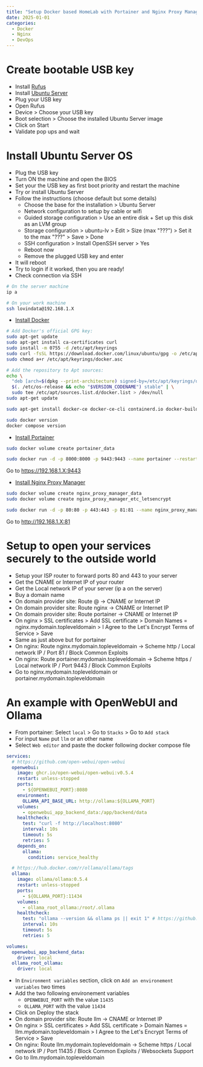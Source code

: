 ```yaml
---
title: "Setup Docker based HomeLab with Portainer and Nginx Proxy Manager!"
date: 2025-01-01
categories:
  - Docker
  - Nginx
  - DevOps
---
```


# Create bootable USB key

- Install [Rufus](https://rufus.ie/en/)
- Install [Ubuntu Server](https://ubuntu.com/download/server)
- Plug your USB key
- Open Rufus
- Device > Choose your USB key
- Boot selection > Choose the installed Ubuntu Server image
- Click on Start
- Validate pop ups and wait

# Install Ubuntu Server OS

- Plug the USB key
- Turn ON the machine and open the BIOS
- Set your the USB key as first boot priority and restart the machine
- Try or install Ubuntu Server
- Follow the instructions (choose default but some details)
  - Choose the base for the installation > Ubuntu Server
  - Network configuration to setup by cable or wifi
  - Guided storage configuration > Use an entire disk + Set up this disk as an LVM group
  - Storage configuration > ubuntu-lv > Edit > Size (max "???") > Set it to the max "???" > Save > Done
  - SSH configuration > Install OpenSSH server > Yes
  - Reboot now
  - Remove the plugged USB key and enter
- It will reboot
- Try to login if it worked, then you are ready!
- Check connection via SSH

```bash
# On the server machine
ip a
```

```bash
# On your work machine
ssh lovindata@192.168.1.X
```

- [Install Docker](https://docs.docker.com/engine/install/ubuntu/#installation-methods)

```bash
# Add Docker's official GPG key:
sudo apt-get update
sudo apt-get install ca-certificates curl
sudo install -m 0755 -d /etc/apt/keyrings
sudo curl -fsSL https://download.docker.com/linux/ubuntu/gpg -o /etc/apt/keyrings/docker.asc
sudo chmod a+r /etc/apt/keyrings/docker.asc

# Add the repository to Apt sources:
echo \
  "deb [arch=$(dpkg --print-architecture) signed-by=/etc/apt/keyrings/docker.asc] https://download.docker.com/linux/ubuntu \
  $(. /etc/os-release && echo "$VERSION_CODENAME") stable" | \
  sudo tee /etc/apt/sources.list.d/docker.list > /dev/null
sudo apt-get update
```

```bash
sudo apt-get install docker-ce docker-ce-cli containerd.io docker-buildx-plugin docker-compose-plugin
```

```bash
sudo docker version
docker compose version
```

- [Install Portainer](https://docs.portainer.io/start/install-ce/server/docker/linux#deployment)

```bash
sudo docker volume create portainer_data
```

```bash
sudo docker run -d -p 8000:8000 -p 9443:9443 --name portainer --restart=always -v /var/run/docker.sock:/var/run/docker.sock -v portainer_data:/data portainer/portainer-ce:2.25.1
```

Go to https://192.168.1.X:9443

- [Install Nginx Proxy Manager](https://nginxproxymanager.com/guide/#quick-setup)

```bash
sudo docker volume create nginx_proxy_manager_data
sudo docker volume create nginx_proxy_manager_etc_letsencrypt
```

```bash
sudo docker run -d -p 80:80 -p 443:443 -p 81:81 --name nginx_proxy_manager --restart=always -v nginx_proxy_manager_data:/data -v nginx_proxy_manager_etc_letsencrypt:/etc/letsencrypt jc21/nginx-proxy-manager:2.12.2
```

Go to http://192.168.1.X:81

# Setup to open your services securely to the outside world

- Setup your ISP router to forward ports 80 and 443 to your server
- Get the CNAME or Internet IP of your router
- Get the Local network IP of your server (ip a on the server)
- Buy a domain name
- On domain provider site: Route @ -> CNAME or Internet IP
- On domain provider site: Route nginx -> CNAME or Internet IP
- On domain provider site: Route portainer -> CNAME or Internet IP
- On nginx > SSL certificates > Add SSL certificate > Domain Names = nginx.mydomain.topleveldomain > I Agree to the Let's Encrypt Terms of Service > Save
- Same as just above but for portainer
- On nginx: Route nginx.mydomain.topleveldomain -> Scheme http / Local network IP / Port 81 / Block Common Exploits
- On nginx: Route portainer.mydomain.topleveldomain -> Scheme https / Local network IP / Port 9443 / Block Common Exploits
- Go to nginx.mydomain.topleveldomain or portainer.mydomain.topleveldomain

# An example with OpenWebUI and Ollama

- From portainer: Select `local` > Go to `Stacks` > Go to `Add stack`
- For input `Name` put `llm` or an other name
- Select `Web editor` and paste the docker following docker compose file

```yml
services:
  # https://github.com/open-webui/open-webui
  openwebui:
    image: ghcr.io/open-webui/open-webui:v0.5.4
    restart: unless-stopped
    ports:
      - ${OPENWEBUI_PORT}:8080
    environment:
      OLLAMA_API_BASE_URL: http://ollama:${OLLAMA_PORT}
    volumes:
      - openwebui_app_backend_data:/app/backend/data
    healthcheck:
      test: "curl -f http://localhost:8080"
      interval: 10s
      timeout: 5s
      retries: 5
    depends_on:
      ollama:
        condition: service_healthy

  # https://hub.docker.com/r/ollama/ollama/tags
  ollama:
    image: ollama/ollama:0.5.4
    restart: unless-stopped
    ports:
      - ${OLLAMA_PORT}:11434
    volumes:
      - ollama_root_ollama:/root/.ollama
    healthcheck:
      test: "ollama --version && ollama ps || exit 1" # https://github.com/ollama/ollama/issues/1378#issuecomment-2436650823
      interval: 10s
      timeout: 5s
      retries: 5

volumes:
  openwebui_app_backend_data:
    driver: local
  ollama_root_ollama:
    driver: local
```

- In `Environment variables` section, click on `Add an environement variables` two times
- Add the two following environement variables
  - `OPENWEBUI_PORT` with the value `11435`
  - `OLLAMA_PORT` with the value `11434`
- Click on Deploy the stack
- On domain provider site: Route llm -> CNAME or Internet IP
- On nginx > SSL certificates > Add SSL certificate > Domain Names = llm.mydomain.topleveldomain > I Agree to the Let's Encrypt Terms of Service > Save
- On nginx: Route llm.mydomain.topleveldomain -> Scheme https / Local network IP / Port 11435 / Block Common Exploits / Websockets Support
- Go to llm.mydomain.topleveldomain

